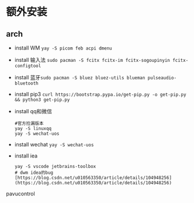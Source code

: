 # 额外安装

## arch
- install WM `yay -S picom feb acpi dmenu`
- install 输入法 `sudo pacman -S fcitx fcitx-im fcitx-sogoupinyin fcitx-configtool`
- install 蓝牙`sudo pacman -S bluez bluez-utils blueman pulseaudio-bluetooth`
- install pip3  `curl https://bootstrap.pypa.io/get-pip.py -o get-pip.py && python3 get-pip.py`
- install qq和微信 
    
    ```
    #官方捡漏版本
    yay -S linuxqq
    yay -S wechat-uos
    ```
- install wechat `yay -S wechat-uos`
- install iea 
  
  ```
  yay -S vscode jetbrains-toolbox
  # dwm idea的bug [https://blog.csdn.net/u010563350/article/details/104948256](https://blog.csdn.net/u010563350/article/details/104948256)
  ```

pavucontrol